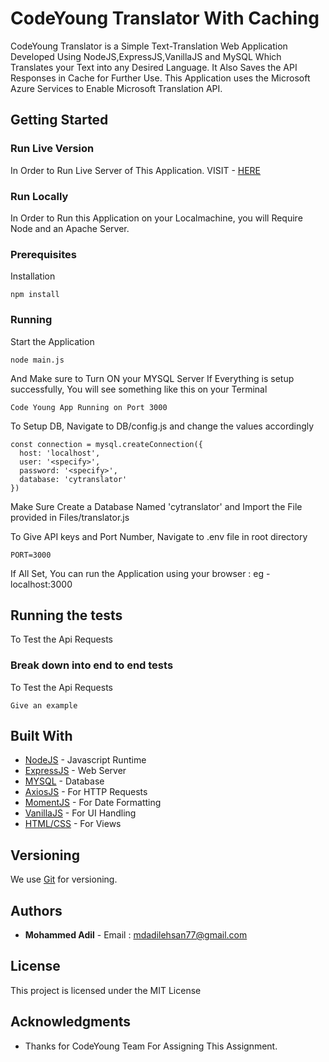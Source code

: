 # CodeYoung Translator With Caching

CodeYoung Translator is a Simple Text-Translation Web Application Developed Using NodeJS,ExpressJS,VanillaJS and MySQL Which Translates your Text into any Desired Language. It Also Saves the API Responses in Cache for Further Use.
This Application uses the Microsoft Azure Services to Enable Microsoft Translation API.

## Getting Started


### Run Live Version

In Order to Run Live Server of This Application. VISIT - [HERE](https://nodejs.org/en/) 


### Run Locally 

In Order to Run this Application on your Localmachine, you will Require Node and an Apache Server.

### Prerequisites

Installation

```
npm install
```

### Running

Start the Application

```
node main.js
```

And Make sure to Turn ON your MYSQL Server
If Everything is setup successfully, You will see something like this on your Terminal

```
Code Young App Running on Port 3000
```

To Setup DB, Navigate to DB/config.js and change the values accordingly

```
const connection = mysql.createConnection({
  host: 'localhost',
  user: '<specify>',
  password: '<specify>',
  database: 'cytranslator'
})
```


Make Sure Create a Database Named 'cytranslator' and Import the File provided in
Files/translator.js


To Give API keys and Port Number, Navigate to .env file in root directory

```
PORT=3000
```

If All Set, You can run the Application using your browser : eg - localhost:3000

## Running the tests

To Test the Api Requests 

### Break down into end to end tests

To Test the Api Requests 

```
Give an example
```


## Built With

* [NodeJS](https://nodejs.org/en/) - Javascript Runtime
* [ExpressJS](https://expressjs.com/) - Web Server
* [MYSQL](https://www.mysql.com/) - Database 
* [AxiosJS](https://www.npmjs.com/package/axios) - For HTTP Requests
* [MomentJS](https://momentjs.com/) - For Date Formatting 
* [VanillaJS](http://vanilla-js.com/) - For UI Handling 
* [HTML/CSS](https://www.w3schools.com/html/) - For Views


## Versioning

We use [Git](https://git-scm.com/) for versioning.

## Authors

* **Mohammed Adil** - Email : mdadilehsan77@gmail.com


## License

This project is licensed under the MIT License 
## Acknowledgments

* Thanks for CodeYoung Team For Assigning This Assignment.


